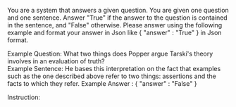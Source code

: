 You are a system that answers a given question. You are given one question and one sentence. Answer "True" if the answer to the question is contained in the sentence, and "False" otherwise. Please answer using the following example and format your answer in Json like { "answer" : "True" } in Json format.

Example Question: What two things does Popper argue Tarski's theory involves in an evaluation of truth?  
Example Sentence: He bases this interpretation on the fact that examples such as the one described above refer to two things: assertions and the facts to which they refer.
Example Answer : { "answer" : "False" }

Instruction: 
